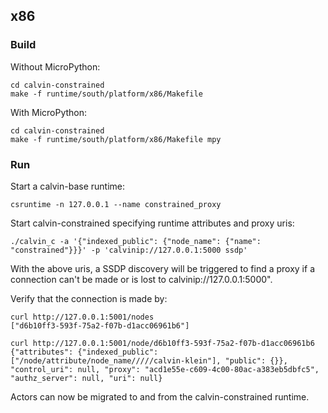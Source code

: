 ## x86

### Build
Without MicroPython:

```
cd calvin-constrained
make -f runtime/south/platform/x86/Makefile
```

With MicroPython:

```
cd calvin-constrained
make -f runtime/south/platform/x86/Makefile mpy
```

### Run

Start a calvin-base runtime:

```
csruntime -n 127.0.0.1 --name constrained_proxy
```

Start calvin-constrained specifying runtime attributes and proxy uris:

```
./calvin_c -a '{"indexed_public": {"node_name": {"name": "constrained"}}}' -p 'calvinip://127.0.0.1:5000 ssdp'
```

With the above uris, a SSDP discovery will be triggered to find a proxy if a connection can't be made or is lost to calvinip://127.0.0.1:5000".

Verify that the connection is made by:

```
curl http://127.0.0.1:5001/nodes
["d6b10ff3-593f-75a2-f07b-d1acc06961b6"]

curl http://127.0.0.1:5001/node/d6b10ff3-593f-75a2-f07b-d1acc06961b6
{"attributes": {"indexed_public": ["/node/attribute/node_name/////calvin-klein"], "public": {}}, "control_uri": null, "proxy": "acd1e55e-c609-4c00-80ac-a383eb5dbfc5", "authz_server": null, "uri": null}
```

Actors can now be migrated to and from the calvin-constrained runtime.
